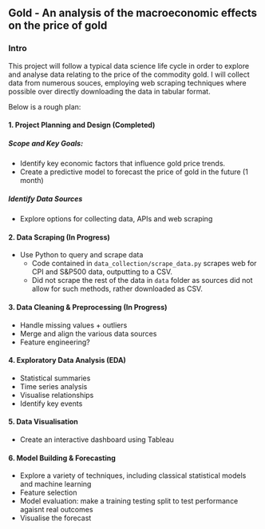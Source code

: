 ## Gold - An analysis of the macroeconomic effects on the price of gold

### Intro
This project will follow a typical data science life cycle in order to explore and analyse data relating to the price of the commodity gold. I will collect data from numerous souces, employing web scraping techniques where possible over directly downloading the data in tabular format.

Below is a rough plan:

#### 1. Project Planning and Design (Completed)

##### Scope and Key Goals:
    
- Identify key economic factors that influence gold price trends.
- Create a predictive model to forecast the price of gold in the future (1 month)

##### Identify Data Sources
    
- Explore options for collecting data, APIs and web scraping

#### 2. Data Scraping (In Progress)
    
- Use Python to query and scrape data
    - Code contained in `data_collection/scrape_data.py` scrapes web for CPI and S&P500 data, outputting to a CSV.
    - Did not scrape the rest of the data in `data` folder as sources did not allow for such methods, rather downloaded as CSV. 

#### 3. Data Cleaning & Preprocessing (In Progress)

- Handle missing values + outliers
- Merge and align the various data sources
- Feature engineering?

#### 4. Exploratory Data Analysis (**EDA**)

- Statistical summaries
- Time series analysis
- Visualise relationships
- Identify key events

#### 5. Data Visualisation

- Create an interactive dashboard using Tableau

#### 6. Model Building & Forecasting

- Explore a variety of techniques, including classical statistical models and machine learning
- Feature selection
- Model evaluation: make a training testing split to test performance agaisnt real outcomes
- Visualise the forecast

